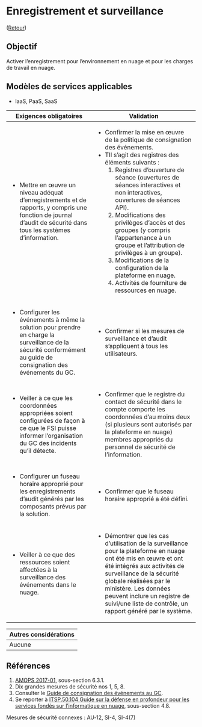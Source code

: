 # Enregistrement et surveillance

([Retour](../README.md))

## Objectif

Activer l’enregistrement pour l’environnement en nuage et pour les charges de travail en nuage.

## Modèles de services applicables

- IaaS, PaaS, SaaS

| Exigences obligatoires                                                                                                                                                             | Validation                                                                                                                                                                                                                                                                                                                                                                                                                                                                                                                                                              |
| ---------------------------------------------------------------------------------------------------------------------------------------------------------------------------------- | ----------------------------------------------------------------------------------------------------------------------------------------------------------------------------------------------------------------------------------------------------------------------------------------------------------------------------------------------------------------------------------------------------------------------------------------------------------------------------------------------------------------------------------------------------------------------- |
| <ul><li>Mettre en œuvre un niveau adéquat d’enregistrements et de rapports, y compris une fonction de journal d’audit de sécurité dans tous les systèmes d’information. </li></ul> | <ul><li>Confirmer la mise en œuvre de la politique de consignation des événements.</li><li>TIl s’agit des registres des éléments suivants :<ol><li>Registres d’ouverture de séance (ouvertures de séances interactives et non interactives, ouvertures de séances API).</li><li>Modifications des privilèges d’accès et des groupes (y compris l’appartenance à un groupe et l’attribution de privilèges à un groupe).</li><li>Modifications de la configuration de la plateforme en nuage.</li><li>Activités de fourniture de ressources en nuage.</li></ol></li></ul> |
| <ul><li>Configurer les événements à même la solution pour prendre en charge la surveillance de la sécurité conformément au guide de consignation des événements du GC.</li></ul>   | <ul><li>Confirmer si les mesures de surveillance et d’audit s’appliquent à tous les utilisateurs.</li></ul>                                                                                                                                                                                                                                                                                                                                                                                                                                                             |
| <ul><li>Veiller à ce que les coordonnées appropriées soient configurées de façon à ce que le FSI puisse informer l’organisation du GC des incidents qu’il détecte.</li></ul>       | <ul><li>Confirmer que le registre du contact de sécurité dans le compte comporte les coordonnées d’au moins deux (si plusieurs sont autorisés par la plateforme en nuage) membres appropriés du personnel de sécurité de l’information.</li></ul>                                                                                                                                                                                                                                                                                                                       |
| <ul><li>Configurer un fuseau horaire approprié pour les enregistrements d’audit générés par les composants prévus par la solution.</li></ul>                                       | <ul><li>Confirmer que le fuseau horaire approprié a été défini.</li></ul>                                                                                                                                                                                                                                                                                                                                                                                                                                                                                               |
| <ul><li>Veiller à ce que des ressources soient affectées à la surveillance des événements dans le nuage.</li></ul>                                                                 | <ul><li>Démontrer que les cas d’utilisation de la surveillance pour la plateforme en nuage ont été mis en œuvre et ont été intégrés aux activités de surveillance de la sécurité globale réalisées par le ministère. Les données peuvent inclure un registre de suivi/une liste de contrôle, un rapport généré par le système.</li></ul>                                                                                                                                                                                                                                |

| Autres considérations |
| --------------------- |
| Aucune                |

## Références

1. [AMOPS 2017-01](https://www.canada.ca/en/treasury-board-secretariat/services/access-information-privacy/security-identity-management/direction-secure-use-commercial-cloud-services-spin.html), sous-section 6.3.1.
2. Dix grandes mesures de sécurité nos 1, 5, 8.
3. Consulter le [Guide de consignation des événements au GC](https://www.gcpedia.gc.ca/gcwiki/images/e/e3/GC_Event_Logging_Strategy.pdf).
4. Se reporter à [ITSP.50.104 Guide sur la défense en profondeur pour les services fondés sur l’informatique en nuage](https://cyber.gc.ca/fr/orientation/guide-sur-la-defense-en-profondeur-pour-les-services-fondes-sur-linfonuagique-itsp50104), sous-section 4.8.

Mesures de sécurité connexes : AU‑12, SI-4, SI-4(7)
